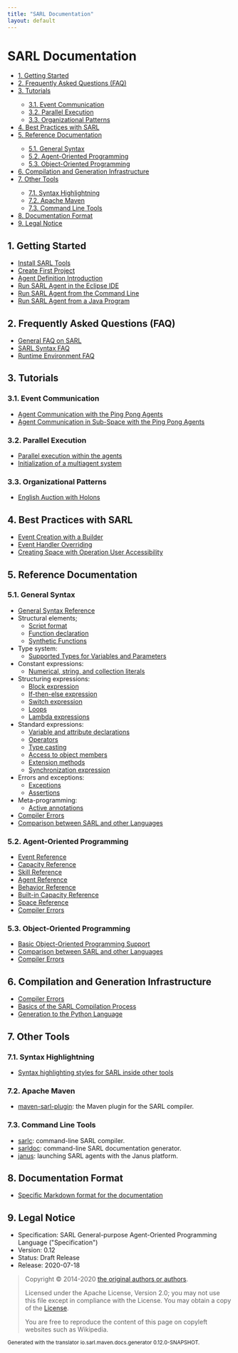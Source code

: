 ```yaml
---
title: "SARL Documentation"
layout: default
---
```


# SARL Documentation


<ul class="page_outline" id="page_outline">

<li><a href="#1-getting-started">1. Getting Started</a></li>
<li><a href="#2-frequently-asked-questions-faq">2. Frequently Asked Questions (FAQ)</a></li>
<li><a href="#3-tutorials">3. Tutorials</a></li>
<ul>
  <li><a href="#31-event-communication">3.1. Event Communication</a></li>
  <li><a href="#32-parallel-execution">3.2. Parallel Execution</a></li>
  <li><a href="#33-organizational-patterns">3.3. Organizational Patterns</a></li>
</ul>
<li><a href="#4-best-practices-with-sarl">4. Best Practices with SARL</a></li>
<li><a href="#5-reference-documentation">5. Reference Documentation</a></li>
<ul>
  <li><a href="#51-general-syntax">5.1. General Syntax</a></li>
  <li><a href="#52-agent-oriented-programming">5.2. Agent-Oriented Programming</a></li>
  <li><a href="#53-object-oriented-programming">5.3. Object-Oriented Programming</a></li>
</ul>
<li><a href="#6-compilation-and-generation-infrastructure">6. Compilation and Generation Infrastructure</a></li>
<li><a href="#7-other-tools">7. Other Tools</a></li>
<ul>
  <li><a href="#71-syntax-highlightning">7.1. Syntax Highlightning</a></li>
  <li><a href="#72-apache-maven">7.2. Apache Maven</a></li>
  <li><a href="#73-command-line-tools">7.3. Command Line Tools</a></li>
</ul>
<li><a href="#8-documentation-format">8. Documentation Format</a></li>
<li><a href="#9-legal-notice">9. Legal Notice</a></li>

</ul>


## 1. Getting Started

* [Install SARL Tools](./gettingstarted/InstallSARLTools.html)
* [Create First Project](./gettingstarted/CreateFirstProject.html)
* [Agent Definition Introduction](./gettingstarted/AgentIntroduction.html)
* [Run SARL Agent in the Eclipse IDE](./gettingstarted/RunSARLAgentEclipse.html)
* [Run SARL Agent from the Command Line](./gettingstarted/RunSARLAgentCLI.html)
* [Run SARL Agent from a Java Program](./gettingstarted/RunSARLAgentJava.html)

## 2. Frequently Asked Questions (FAQ)

* [General FAQ on SARL](./faq/GeneralFAQ.html)
* [SARL Syntax FAQ](./faq/SyntaxFAQ.html)
* [Runtime Environment FAQ](./faq/RuntimeEnvironmentFAQ.html)

## 3. Tutorials

### 3.1. Event Communication

* [Agent Communication with the Ping Pong Agents](./tutorials/PingPong.html)
* [Agent Communication in Sub-Space with the Ping Pong Agents](./tutorials/PingPongSpace.html)

### 3.2. Parallel Execution

* [Parallel execution within the agents](./tutorials/ParallelExecution.html)
* [Initialization of a multiagent system](./tutorials/MASInitialization.html)

### 3.3. Organizational Patterns

* [English Auction with Holons](./tutorials/HolonicAuction.html)

## 4. Best Practices with SARL

* [Event Creation with a Builder](./bestpractices/EventBuilder.html)
* [Event Handler Overriding](./bestpractices/EventHandlerOverriding.html)
* [Creating Space with Operation User Accessibility](./bestpractices/SpaceWithCallerIdentity.html)

## 5. Reference Documentation

### 5.1. General Syntax

* [General Syntax Reference](./reference/GeneralSyntax.html)
* Structural elements;
	* [Script format](./reference/general/Script.html)
	* [Function declaration](./reference/general/FuncDecls.html)
	* [Synthetic Functions](./reference/general/SyntheticFunctions.html)
* Type system:
	* [Supported Types for Variables and Parameters](./reference/general/Types.html)
* Constant expressions:
	* [Numerical, string, and collection literals](./reference/general/Literals.html)
* Structuring expressions:
	* [Block expression](./reference/general/Block.html)
	* [If-then-else expression](./reference/general/IfExpression.html)
	* [Switch expression](./reference/general/SwitchExpression.html)
	* [Loops](./reference/general/LoopExpression.html)
	* [Lambda expressions](./reference/general/Lambda.html)
* Standard expressions:
	* [Variable and attribute declarations](./reference/general/VarDecls.html)
	* [Operators](./reference/general/Operators.html)
	* [Type casting](./reference/general/Cast.html)
	* [Access to object members](./reference/general/MemberAccess.html)
	* [Extension methods](./reference/general/Extension.html)
	* [Synchronization expression](./reference/general/Synchronization.html)
* Errors and exceptions:
	* [Exceptions](./reference/general/Exception.html)
	* [Assertions](./reference/general/Assertion.html)
* Meta-programming:
	* [Active annotations](./reference/general/ActiveAnnotations.html)
* [Compiler Errors](./reference/CompilerErrors.html)
* [Comparison between SARL and other Languages](./reference/LanguageComparison.html)

### 5.2. Agent-Oriented Programming

* [Event Reference](./reference/Event.html)
* [Capacity Reference](./reference/Capacity.html)
* [Skill Reference](./reference/Skill.html)
* [Agent Reference](./reference/Agent.html)
* [Behavior Reference](./reference/Behavior.html)
* [Built-in Capacity Reference](./reference/BIC.html)
* [Space Reference](./reference/Space.html)
* [Compiler Errors](./reference/CompilerErrors.html)

### 5.3. Object-Oriented Programming

* [Basic Object-Oriented Programming Support](./reference/OOP.html)
* [Comparison between SARL and other Languages](./reference/LanguageComparison.html)
* [Compiler Errors](./reference/CompilerErrors.html)

## 6. Compilation and Generation Infrastructure

* [Compiler Errors](./reference/CompilerErrors.html)
* [Basics of the SARL Compilation Process](./compilation/Basics.html)
* [Generation to the Python Language](./compilation/PythonGeneration.html)

## 7. Other Tools

### 7.1. Syntax Highlightning

* [Syntax highlighting styles for SARL inside other tools](./tools/SyntaxHighlightning.html)

### 7.2. Apache Maven

* [maven-sarl-plugin](./tools/MavenSarlPlugin.html): the Maven plugin for the SARL compiler.

### 7.3. Command Line Tools

* [sarlc](./tools/Sarlc.html): command-line SARL compiler.
* [sarldoc](./tools/Sarldoc.html): command-line SARL documentation generator.
* [janus](./tools/Janus.html): launching SARL agents with the Janus platform.

## 8. Documentation Format

* [Specific Markdown format for the documentation](./DocumentationContribution.html)


## 9. Legal Notice

* Specification: SARL General-purpose Agent-Oriented Programming Language ("Specification")
* Version: 0.12
* Status: Draft Release
* Release: 2020-07-18

> Copyright &copy; 2014-2020 [the original authors or authors](http://www.sarl.io/about/index.html).
>
> Licensed under the Apache License, Version 2.0;
> you may not use this file except in compliance with the License.
> You may obtain a copy of the [License](http://www.apache.org/licenses/LICENSE-2.0).
>
> You are free to reproduce the content of this page on copyleft websites such as Wikipedia.

<small>Generated with the translator io.sarl.maven.docs.generator 0.12.0-SNAPSHOT.</small>